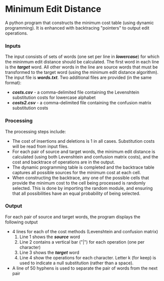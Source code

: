 # Minimum Edit Distance
A python program that constructs the minimum cost table (using dynamic programming). It is enhanced with backtracing "pointers" to output edit operations.
### Inputs

The input consists of sets of words (one set per line in ***lowercase***) for which the mininmum edit distance should be calculated. The first word in each line is the ***target*** word. All other words in the line are source words that must be transformed to the target word (using the minimum edit distance algorithm). The input file is ***words.txt***. Two additional files are provided (in the same format):

* _***costs.csv***_ - a comma-delimited file containing the Levenshtein substitution costs for lowercase alphabet
* _***costs2.csv***_ - a comma-delimited file containing the confusion matrix substitution costs 

### Processing

The processing steps include:
* The cost of insertions and deletions is 1 in all cases. Substitution costs will be read from input files.
* For each pair of source and target words, the minimum edit distance is calculated (using both Levenshtein
and confusion matrix costs), and the cost and backtrace of operations are in the output.
* The dynamic programming table is completed and the backtrace table  captures all
possible sources for the minimum cost at each cell.
* When constructing the backtrace, any one of the possible cells that provide the
minimum cost to the cell being processed is randomly selected. This is  done by importing the random module, and
ensuring that all possibilities have an equal probability of being selected.

### Output
For each pair of source and target words, the program displays the following output
* 4 lines for each of the cost methods (Levenshtein and confusion matrix)
  1. Line 1 shows the ***source*** word
  2. Line 2 contains a vertical bar ("|") for each operation (one per character)
  3. Line 3 shows the ***target*** word
  4. Line 4 show the operations for each character.  Letter k (for keep) is used to indicate a null substitution (rather than a space).
* A line of 50 hyphens is used to separate the pair of words from the next pair

